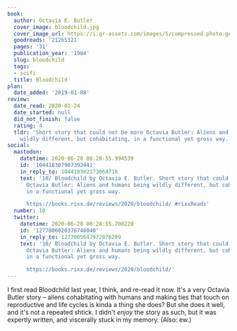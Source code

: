 ```yaml
---
book:
  author: Octavia E. Butler
  cover_image: bloodchild.jpg
  cover_image_url: https://i.gr-assets.com/images/S/compressed.photo.goodreads.com/books/1394278990l/21265321.jpg
  goodreads: '21265321'
  pages: '31'
  publication_year: '1984'
  slug: bloodchild
  tags:
  - scifi
  title: Bloodchild
plan:
  date_added: '2019-01-08'
review:
  date_read: 2020-01-24
  date_started: null
  did_not_finish: false
  rating: 4
  tldr: 'Short story that could not be more Octavia Butler: Aliens and humans being
    wildly different, but cohabitating, in a functional yet gross way.'
social:
  mastodon:
    datetime: 2020-06-28 00:28:55.994539
    id: '104418307987392441'
    in_reply_to: 104418302173064716
    text: '10/ Bloodchild by Octavia E. Butler. Short story that could not be more
      Octavia Butler: Aliens and humans being wildly different, but cohabitating,
      in a functional yet gross way.

      https://books.rixx.de/reviews/2020/bloodchild/ #rixxReads'
  number: 10
  twitter:
    datetime: 2020-06-28 00:28:55.700220
    id: '1277006020376748040'
    in_reply_to: 1277005647972876289
    text: '10/ Bloodchild by Octavia E. Butler. Short story that could not be more
      Octavia Butler: Aliens and humans being wildly different, but cohabitating,
      in a functional yet gross way.

      https://books.rixx.de/reviews/2020/bloodchild/'
---
```


I first read Bloodchild last year, I think, and re-read it now. It's a very Octavia Butler story – aliens cohabitating with humans and making ties that touch on reproductive and life cycles is kinda a thing she does? But she does it well, and it's not a repeated shtick. I didn't *enjoy* the story as such, but it was expertly written, and viscerally stuck in my memory. (Also: ew.)
